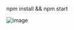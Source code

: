 npm install && npm start

![image](https://user-images.githubusercontent.com/7228770/169724244-a2fc2f77-1265-4d91-87bc-f06fff85ab8d.png)

